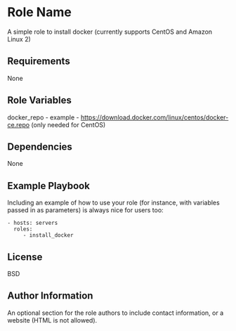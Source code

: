 Role Name
=========

A simple role to install docker (currently supports CentOS and Amazon Linux 2)  

Requirements
------------

None  

Role Variables
--------------

docker_repo - example - https://download.docker.com/linux/centos/docker-ce.repo (only needed for CentOS)  

Dependencies
------------

None  

Example Playbook
----------------

Including an example of how to use your role (for instance, with variables passed in as parameters) is always nice for users too:

    - hosts: servers
      roles:
         - install_docker   

License
-------

BSD

Author Information
------------------

An optional section for the role authors to include contact information, or a website (HTML is not allowed).
